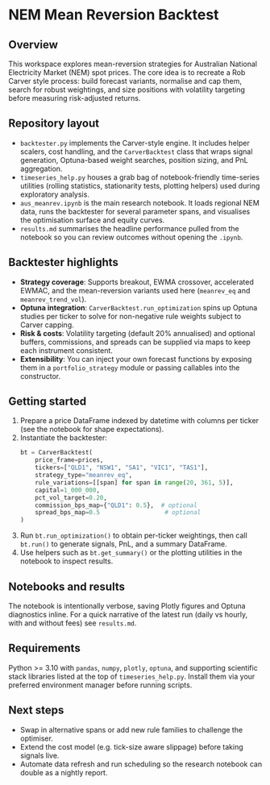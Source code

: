 # NEM Mean Reversion Backtest

## Overview
This workspace explores mean-reversion strategies for Australian National Electricity Market (NEM) spot prices. The core idea is to recreate a Rob Carver style process: build forecast variants, normalise and cap them, search for robust weightings, and size positions with volatility targeting before measuring risk-adjusted returns.

## Repository layout
- `backtester.py` implements the Carver-style engine. It includes helper scalers, cost handling, and the `CarverBacktest` class that wraps signal generation, Optuna-based weight searches, position sizing, and PnL aggregation.
- `timeseries_help.py` houses a grab bag of notebook-friendly time-series utilities (rolling statistics, stationarity tests, plotting helpers) used during exploratory analysis.
- `aus_meanrev.ipynb` is the main research notebook. It loads regional NEM data, runs the backtester for several parameter spans, and visualises the optimisation surface and equity curves.
- `results.md` summarises the headline performance pulled from the notebook so you can review outcomes without opening the `.ipynb`.

## Backtester highlights
- **Strategy coverage**: Supports breakout, EWMA crossover, accelerated EWMAC, and the mean-reversion variants used here (`meanrev_eq` and `meanrev_trend_vol`).
- **Optuna integration**: `CarverBacktest.run_optimization` spins up Optuna studies per ticker to solve for non-negative rule weights subject to Carver capping.
- **Risk & costs**: Volatility targeting (default 20% annualised) and optional buffers, commissions, and spreads can be supplied via maps to keep each instrument consistent.
- **Extensibility**: You can inject your own forecast functions by exposing them in a `portfolio_strategy` module or passing callables into the constructor.

## Getting started
1. Prepare a price DataFrame indexed by datetime with columns per ticker (see the notebook for shape expectations).
2. Instantiate the backtester:
   ```python
   bt = CarverBacktest(
       price_frame=prices,
       tickers=["QLD1", "NSW1", "SA1", "VIC1", "TAS1"],
       strategy_type="meanrev_eq",
       rule_variations=[[span] for span in range(20, 361, 5)],
       capital=1_000_000,
       pct_vol_target=0.20,
       commission_bps_map={"QLD1": 0.5},  # optional
       spread_bps_map=0.5                  # optional
   )
   ```
3. Run `bt.run_optimization()` to obtain per-ticker weightings, then call `bt.run()` to generate signals, PnL, and a summary DataFrame.
4. Use helpers such as `bt.get_summary()` or the plotting utilities in the notebook to inspect results.

## Notebooks and results
The notebook is intentionally verbose, saving Plotly figures and Optuna diagnostics inline. For a quick narrative of the latest run (daily vs hourly, with and without fees) see `results.md`.

## Requirements
Python >= 3.10 with `pandas`, `numpy`, `plotly`, `optuna`, and supporting scientific stack libraries listed at the top of `timeseries_help.py`. Install them via your preferred environment manager before running scripts.

## Next steps
- Swap in alternative spans or add new rule families to challenge the optimiser.
- Extend the cost model (e.g. tick-size aware slippage) before taking signals live.
- Automate data refresh and run scheduling so the research notebook can double as a nightly report.

